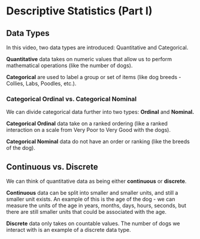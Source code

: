 # Descriptive Statistics (Part I)

## Data Types
In this video, two data types are introduced: Quantitative and Categorical.

**Quantitative** data takes on numeric values that allow us to perform mathematical operations (like the number of dogs).

**Categorical** are used to label a group or set of items (like dog breeds - Collies, Labs, Poodles, etc.).

### Categorical Ordinal vs. Categorical Nominal

We can divide categorical data further into two types: **Ordinal** and **Nominal.**

**Categorical Ordinal** data take on a ranked ordering (like a ranked interaction on a scale from Very Poor to Very Good with the dogs).

**Categorical Nominal** data do not have an order or ranking (like the breeds of the dog).

## Continuous vs. Discrete

We can think of quantitative data as being either **continuous** or **discrete**.

**Continuous** data can be split into smaller and smaller units, and still a smaller unit exists. An example of this is the age of the dog - we can measure the units of the age in years, months, days, hours, seconds, but there are still smaller units that could be associated with the age.

**Discrete** data only takes on countable values. The number of dogs we interact with is an example of a discrete data type.
